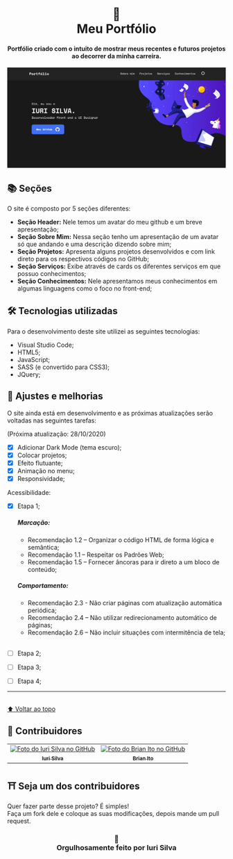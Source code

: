 <h1 align="center">
🍣<br>Meu Portfólio
</h1>

<h4 align="center">
Portfólio criado com o intuito de mostrar meus recentes e futuros projetos ao decorrer da minha carreira.
</h4>

![Resultado final do projeto](image/resultado.jpg)

## 📚 Seções
O site é composto por 5 seções diferentes:

- **Seção Header:** Nele temos um avatar do meu github e um breve apresentação;
- **Seção Sobre Mim:** Nessa seção tenho um apresentação de um avatar só que andando e uma descrição dizendo sobre mim;
- **Seção Projetos:** Apresenta alguns projetos desenvolvidos e com link direto para os respectivos códigos no GitHub;
- **Seção Serviços:** Exibe através de cards os diferentes serviços em que possuo conhecimentos;
- **Seção Conhecimentos:** Nele apresentamos meus conhecimentos em algumas linguagens como o foco no front-end;

## 🛠 Tecnologias utilizadas
Para o desenvolvimento deste site utilizei as seguintes tecnologias:
- Visual Studio Code;
- HTML5;
- JavaScript;
- SASS (e convertido para CSS3);
- JQuery;

## 📌 Ajustes e melhorias
O site ainda está em desenvolvimento e as próximas atualizações serão voltadas nas seguintes tarefas:

(Próxima atualização: 28/10/2020)

- [x] Adicionar Dark Mode (tema escuro);
- [x] Colocar projetos;
- [x] Efeito flutuante;
- [x] Animação no menu;  
- [x] Responsividade;

Acessibilidade:
- [x] Etapa 1;
  ##### Marcação:
  - Recomendação 1.2 – Organizar o código HTML de forma lógica e semântica;
  - Recomendação 1.1 – Respeitar os Padrões Web;
  - Recomendação 1.5 – Fornecer âncoras para ir direto a um bloco de conteúdo;
  
  ##### Comportamento:
  - Recomendação 2.3 - Não criar páginas com atualização automática periódica;
  - Recomendação 2.4 – Não utilizar redirecionamento automático de páginas;
  - Recomendação 2.6 – Não incluir situações com intermitência de tela;<br><br>
 
- [ ] Etapa 2;
- [ ] Etapa 3;
- [ ] Etapa 4;
---

<br>[⬆ Voltar ao topo](#-seções)<br>

## 🌈 Contribuidores<br>
<table>
  <tr>
    <td align="center">
      <a href="https://github.com/iuricode">
        <img src="https://avatars3.githubusercontent.com/u/31936044" width="100px;" alt="Foto do Iuri Silva no GitHub"/><br>
        <sub>
          <b>Iuri Silva</b>
        </sub>
      </a>
    </td>
    <td align="center">
      <a href="https://github.com/BrianIto">
        <img src="https://avatars3.githubusercontent.com/u/6891093" width="100px;" alt="Foto do Brian Ito no GitHub"/><br>
        <sub>
          <b>Brian Ito</b>
        </sub>
      </a><br>
    </td>
  </tr>
</table>

## ⛩ Seja um dos contribuidores<br>
Quer fazer parte desse projeto? É simples!<br>
Faça um fork dele e coloque as suas modificações, depois mande um pull request.<br>

<h3 align="center">
🏰<br>Orgulhosamente feito por <strong>Iuri Silva</strong>
</h3>
